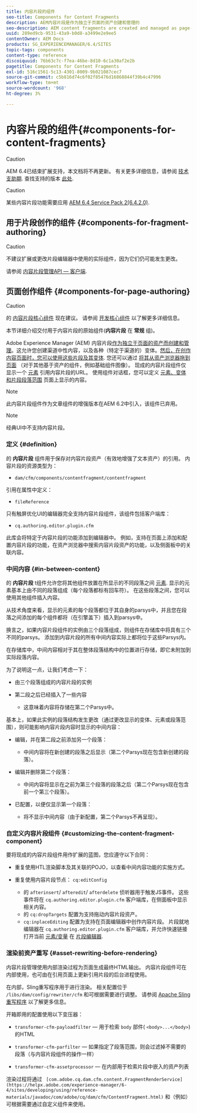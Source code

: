 ```yaml
---
title: 内容片段的组件
seo-title: Components for Content Fragments
description: AEM内容片段是作为独立于页面的资产创建和管理的
seo-description: AEM content fragments are created and managed as page-independent assets
uuid: 289ed9cb-9531-43a9-b0d8-a3499e2e9ee5
contentOwner: AEM Docs
products: SG_EXPERIENCEMANAGER/6.4/SITES
topic-tags: components
content-type: reference
discoiquuid: 76b63c7c-f7ea-46be-8d10-6c1a30af2e2b
pagetitle: Components for Content Fragments
exl-id: 516c1561-5c13-4301-8009-9b021087cec7
source-git-commit: c5b816d74c6f02f85476d16868844f39b4c47996
workflow-type: tm+mt
source-wordcount: '968'
ht-degree: 3%

---
```


# 内容片段的组件{#components-for-content-fragments}

>[!CAUTION]
>
>AEM 6.4已结束扩展支持，本文档将不再更新。 有关更多详细信息，请参阅 [技术支助期](https://helpx.adobe.com/cn/support/programs/eol-matrix.html). 查找支持的版本 [此处](https://experienceleague.adobe.com/docs/).

>[!CAUTION]
>
>某些内容片段功能需要应用 [AEM 6.4 Service Pack 2(6.4.2.0)](/help/release-notes/sp-release-notes.md).

## 用于片段创作的组件 {#components-for-fragment-authoring}

>[!CAUTION]
>
>不建议扩展或更改片段编辑器中使用的实际组件，因为它们仍可能发生更改。

请参阅 [内容片段管理API — 客户端](/help/sites-developing/customizing-content-fragments.md#the-content-fragment-management-api-client-side).

## 页面创作组件 {#components-for-page-authoring}

>[!CAUTION]
>
>的 [内容片段核心组件](https://helpx.adobe.com/experience-manager/core-components/using/content-fragment-component.html) 现在建议。 请参阅 [开发核心组件](https://helpx.adobe.com/experience-manager/core-components/using/developing.html) 以了解更多详细信息。
>
>本节详细介绍交付用于内容片段的原始组件(**内容片段** 在 **常规** 组)。

Adobe Experience Manager (AEM) 内容片段[作为独立于页面的资产而创建和管理](/help/assets/content-fragments.md)。这允许您创建渠道中性内容，以及各种（特定于渠道的）变体。[然后，在创作内容页面时，您可以使用这些片段及其变体](/help/sites-authoring/content-fragments.md). 您还可以通过 [将其从资产浏览器拖到页面](/help/sites-authoring/content-fragments.md#adding-a-content-fragment-to-your-page) （对于其他基于资产的组件，例如基础组件图像）。 现成的内容片段组件仅显示一个 [元素](/help/assets/content-fragments.md#constituent-parts-of-a-content-fragment) 引用内容片段的URL。 使用组件对话框，您可以定义 [元素、变体和片段段落范围](/help/assets/content-fragments.md#constituent-parts-of-a-content-fragment) 页面上显示的内容。

>[!NOTE]
>
>此内容片段组件作为文章组件的增强版本在AEM 6.2中引入，该组件已弃用。

>[!NOTE]
>
>经典UI中不支持内容片段。

### 定义 {#definition}

的 **内容片段** 组件用于保存对内容片段资产（有效地增强了文本资产）的引用。 内容片段的资源类型为：

* `dam/cfm/components/contentfragment/contentfragment`

引用在属性中定义：

* `fileReference`

只有触屏优化UI的编辑器完全支持内容片段组件，该组件包括客户端库：

* `cq.authoring.editor.plugin.cfm`

此库会将特定于内容片段的功能添加到编辑器中。 例如，支持在页面上添加和配置内容片段的功能，在资产浏览器中搜索内容片段资产的功能，以及侧面板中的关联内容。

### 中间内容 {#in-between-content}

的 **内容片段** t组件允许您将其他组件放置在所显示的不同段落之间 [元素](/help/assets/content-fragments.md#constituent-parts-of-a-content-fragment). 显示的元素基本上由不同的段落组成（每个段落都标有回车符）。 在这些段落之间，您可以使用其他组件插入内容。

从技术角度来看，显示的元素的每个段落都位于其自身的parsys中，并且您在段落之间添加的每个组件都将（在引擎盖下）插入到parsys中。

换言之，如果内容片段组件的实例由三个段落组成，则组件在存储库中将具有三个不同的parsys。 添加到内容片段的所有中间内容实际上都将位于这些Parsys内。

在存储库中，中间内容相对于其在整体段落结构中的位置进行存储，即它未附加到实际段落内容。

为了说明这一点，让我们考虑一下：

* 由三个段落组成的内容片段的实例
* 第二段之后已经插入了一些内容

   * 这意味着内容将存储在第二个Parsys中。

基本上，如果此实例的段落结构发生更改（通过更改显示的变体、元素或段落范围），则可能影响内容片段内容时显示的中间内容：

* 编辑，并在第二段之前添加另一个段落：

   * 中间内容将在新创建的段落之后显示（第二个Parsys现在包含新创建的段落）。

* 编辑并删除第二个段落：

   * 中间内容将显示在之前为第三个段落的段落之后（第二个Parsys现在包含前一个第三个段落）。

* 已配置，以便仅显示第一个段落：

   * 将不显示中间内容（由于新配置，第二个Parsys不再呈现）。

### 自定义内容片段组件 {#customizing-the-content-fragment-component}

要将现成的内容片段组件用作扩展的蓝图，您应遵守以下合同：

* 重复使用HTL渲染脚本及其关联的POJO，以查看中间内容功能的实施方式。
* 重复使用内容片段节点： `cq:editConfig`

   * 的 `afterinsert`/ `afteredit`/ `afterdelete` 侦听器用于触发JS事件。 这些事件将在 `cq.authoring.editor.plugin.cfm` 客户端库，在侧面板中显示相关内容。
   * 的 `cq:dropTargets` 配置为支持拖动内容片段资产。
   * `cq:inplaceEditing` 配置为支持在页面编辑器中创作内容片段。 片段就地编辑器在 `cq.authoring.editor.plugin.cfm` 客户端库，并允许快速链接打开当前 [元素/变量](/help/assets/content-fragments.md#constituent-parts-of-a-content-fragment) 在 [片段编辑器](/help/assets/content-fragments-variations.md).

### 渲染前资产重写 {#asset-rewriting-before-rendering}

内容片段管理使用内部渲染过程为页面生成最终HTML输出。 内容片段组件可在内部使用，也可由在引用页面上更新引用片段的后台进程使用。

在内部，Sling重写程序用于进行渲染。 相关配置位于 `/libs/dam/config/rewriter/cfm` 和可根据需要进行调整。 请参阅 [Apache Sling重写程序](https://sling.apache.org/documentation/bundles/output-rewriting-pipelines-org-apache-sling-rewriter.html) 以了解更多信息。

开箱即用的配置使用以下变压器：

* `transformer-cfm-payloadfilter`  — 用于检索 `body` 部件( `<body>...</body>`)的HTML

* `transformer-cfm-parfilter`  — 如果指定了段落范围，则会过滤掉不需要的段落（与内容片段组件的操作一样）
* `transformer-cfm-assetprocessor`  — 在内部用于检索片段中嵌入的资产列表

渲染过程将通过 ` [com.adobe.cq.dam.cfm.content.FragmentRenderService](https://helpx.adobe.com/experience-manager/6-4/sites/developing/using/reference-materials/javadoc/com/adobe/cq/dam/cfm/ContentFragment.html)` 和（例如）可根据需要通过自定义组件来使用。
